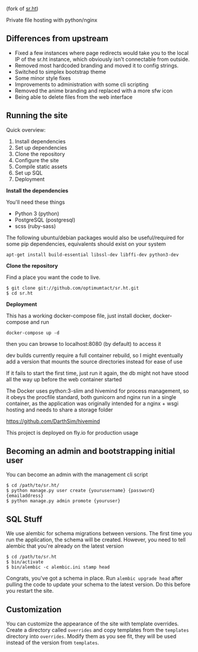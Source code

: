 (fork of [sr.ht](https://github.com/SirCmpwn/sr.ht))

Private file hosting with python/nginx

## Differences from upstream

* Fixed a few instances where page redirects would take you to the local IP of the sr.ht instance, which obviously isn't connectable from outside.
* Removed most hardcoded branding and moved it to config strings.
* Switched to simplex bootstrap theme
* Some minor style fixes
* Improvements to administration with some cli scripting
* Removed the anime branding and replaced with a more sfw icon
* Being able to delete files from the web interface

## Running the site

Quick overview:

1. Install dependencies
2. Set up dependencies
3. Clone the repository
7. Configure the site
8. Compile static assets
9. Set up SQL
10. Deployment

**Install the dependencies**

You'll need these things

* Python 3 (python)
* PostgreSQL (postgresql)
* scss (ruby-sass)

The following ubuntu/debian packages would also be useful/required for some pip dependencies, equivalents should exist on your system

    apt-get install build-essential libssl-dev libffi-dev python3-dev

**Clone the repository**

Find a place you want the code to live.

    $ git clone git://github.com/optimumtact/sr.ht.git
    $ cd sr.ht

**Deployment**

This has a working docker-compose file, just install docker, docker-compose and run

    docker-compose up -d

then you can browse to localhost:8080 (by default) to access it

dev builds currently require a full container rebuild, so I might eventually add a version that mounts the source directories instead for ease of use

If it fails to start the first time, just run it again, the db might not have stood all the way up before the web container started

The Docker uses python:3-slim and hivemind for process management, so it obeys the procfile standard, both gunicorn and nginx run in a single container,
as the application was originally intended for a nginx + wsgi hosting and needs to share a storage folder

https://github.com/DarthSim/hivemind

This project is deployed on fly.io for production usage


## Becoming an admin and bootstrapping initial user

You can become an admin with the management cli script

    $ cd /path/to/sr.ht/
    $ python manage.py user create {yourusername} {password} {emailaddress}
    $ python manage.py admin promote {youruser}

## SQL Stuff

We use alembic for schema migrations between versions. The first time you run the
application, the schema will be created. However, you need to tell alembic that 
you're already on the latest version

    $ cd /path/to/sr.ht
    $ bin/activate
    $ bin/alembic -c alembic.ini stamp head

Congrats, you've got a schema in place. Run `alembic upgrade head` after pulling
the code to update your schema to the latest version. Do this before you restart
the site.

## Customization

You can customize the appearance of the site with template overrides. Create a
directory called `overrides` and copy templates from the `templates` directory
into `overrides`. Modify them as you see fit, they will be used instead of the
version from `templates`.
